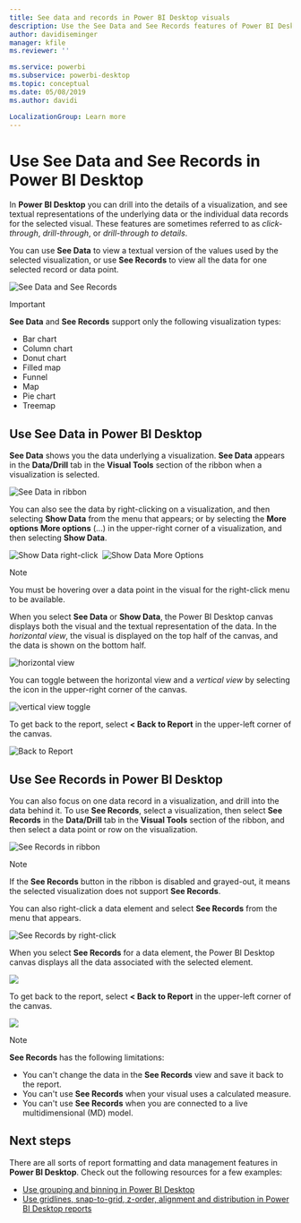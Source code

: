 ```yaml
---
title: See data and records in Power BI Desktop visuals
description: Use the See Data and See Records features of Power BI Desktop to drill into details
author: davidiseminger
manager: kfile
ms.reviewer: ''

ms.service: powerbi
ms.subservice: powerbi-desktop
ms.topic: conceptual
ms.date: 05/08/2019
ms.author: davidi

LocalizationGroup: Learn more
---
```

# Use See Data and See Records in Power BI Desktop
In **Power BI Desktop** you can drill into the details of a visualization, and see textual representations of the underlying data or the individual data records for the selected visual. These features are sometimes referred to as *click-through*, *drill-through*, or *drill-through to details*.

You can use **See Data** to view a textual version of the values used by the selected visualization, or use **See Records** to view all the data for one selected record or data point. 

![See Data and See Records](media/desktop-see-data-see-records/see-data-record.png)

>[!IMPORTANT]
>**See Data** and **See Records** support only the following visualization types:
>  - Bar chart
>  - Column chart
>  - Donut chart
>  - Filled map
>  - Funnel
>  - Map
>  - Pie chart
>  - Treemap

## Use See Data in Power BI Desktop

**See Data** shows you the data underlying a visualization. **See Data** appears in the **Data/Drill** tab in the **Visual Tools** section of the ribbon when a visualization is selected.

![See Data in ribbon](media/desktop-see-data-see-records/see-data1.png)

You can also see the data by right-clicking on a visualization, and then selecting **Show Data** from the menu that appears; or by selecting the **More options** **More options** (...) in the upper-right corner of a visualization, and then selecting **Show Data**.

![Show Data right-click](media/desktop-see-data-see-records/see-data2.png)&nbsp;&nbsp;![Show Data More Options](media/desktop-see-data-see-records/see-data3.png)

> [!NOTE]
> You must be hovering over a data point in the visual for the right-click menu to be available.

When you select **See Data** or **Show Data**, the Power BI Desktop canvas displays both the visual and the textual representation of the data. In the *horizontal view*, the visual is displayed on the top half of the canvas, and the data is shown on the bottom half. 

![horizontal view](media/desktop-see-data-see-records/see-data4a.png)

You can toggle between the horizontal view and a *vertical view* by selecting the icon in the upper-right corner of the canvas.

![vertical view toggle](media/desktop-see-data-see-records/see-data4.png)

To get back to the report, select **< Back to Report** in the upper-left corner of the canvas.

![Back to Report](media/desktop-see-data-see-records/see-data5.png)

## Use See Records in Power BI Desktop

You can also focus on one data record in a visualization, and drill into the data behind it. To use **See Records**, select a visualization, then select **See Records** in the **Data/Drill** tab in the **Visual Tools** section of the ribbon, and then select a data point or row on the visualization. 

![See Records in ribbon](media/desktop-see-data-see-records/see-record1.png)

> [!NOTE]
> If the **See Records** button in the ribbon is disabled and grayed-out, it means the selected visualization does not support **See Records**.

You can also right-click a data element and select **See Records** from the menu that appears.

![See Records by right-click](media/desktop-see-data-see-records/see-record2.png)

When you select **See Records** for a data element, the Power BI Desktop canvas displays all the data associated with the selected element. 

![](media/desktop-see-data-see-records/see-record3.png)

To get back to the report, select **< Back to Report** in the upper-left corner of the canvas.

![](media/desktop-see-data-see-records/see-record4.png)

> [!NOTE]
>**See Records** has the following limitations:
> - You can't change the data in the **See Records** view and save it back to the report.
> - You can't use **See Records** when your visual uses a calculated measure.
> - You can't use **See Records** when you are connected to a live multidimensional (MD) model.

## Next steps
There are all sorts of report formatting and data management features in **Power BI Desktop**. Check out the following resources for a few examples:

* [Use grouping and binning in Power BI Desktop](desktop-grouping-and-binning.md)
* [Use gridlines, snap-to-grid, z-order, alignment and distribution in Power BI Desktop reports](desktop-gridlines-snap-to-grid.md)

